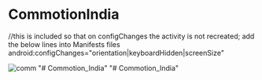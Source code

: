 # CommotionIndia

//this is included so that on configChanges the activity is not recreated; add the below lines into Manifests files
    android:configChanges="orientation|keyboardHidden|screenSize"
    
   ![comm](https://user-images.githubusercontent.com/20511163/41675403-4314f2bc-74e0-11e8-8a60-e13280d31e2d.jpg)
"# Commotion_India" 
"# Commotion_India" 
